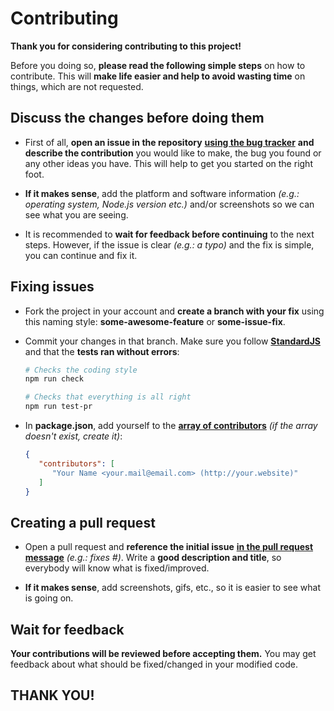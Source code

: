 Contributing
============

**Thank you for considering contributing to this project!**

Before you doing so, **please read the following simple steps** on how to 
contribute. This will **make life easier and help to avoid wasting time**
on things, which are not requested.

Discuss the changes before doing them
-------------------------------------

 - First of all, **open an issue in the repository** 
   [**using the bug tracker**][1] **and describe the contribution** you would 
   like to make, the bug you found or any other ideas you have. This will help 
   to get you started on the right foot.
   
 - **If it makes sense**, add the platform and software information 
   *(e.g.: operating system, Node.js version etc.)* and/or screenshots 
   so we can see what you are seeing.
 
 - It is recommended to **wait for feedback before continuing** to the next 
   steps. However, if the issue is clear *(e.g.: a typo)* and the fix is 
   simple, you can continue and fix it.

Fixing issues
-------------

 - Fork the project in your account and **create a branch with your fix** using
   this naming style: **some-awesome-feature** or **some-issue-fix**.

 - Commit your changes in that branch. Make sure you follow 
   [**StandardJS**][2] and that the **tests ran without errors**:
   
   ```bash
   # Checks the coding style
   npm run check

   # Checks that everything is all right
   npm run test-pr
   ```
   
 - In **package.json**, add yourself to the [**array of contributors**][3]
   *(if the array doesn't exist, create it)*:
 
   ```json   
   {
      "contributors": [
         "Your Name <your.mail@email.com> (http://your.website)"
      ]
   }   
   ```
 
Creating a pull request
-----------------------

 - Open a pull request and **reference the initial issue** 
   [**in the pull request message**][4] *(e.g.: fixes #)*. 
   Write a **good description and title**, so everybody will know 
   what is fixed/improved.

 - **If it makes sense**, add screenshots, gifs, etc., so it is easier to see
   what is going on.

Wait for feedback
-----------------

**Your contributions will be reviewed before accepting them.**
You may get feedback about what should be fixed/changed in your modified code.

THANK YOU!
----------

 [1]: /issues
 [2]: https://standardjs.com/
 [3]: https://docs.npmjs.com/files/package.json#people-fields-author-contributors
 [4]: https://blog.github.com/2013-05-14-closing-issues-via-pull-requests/
